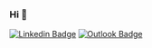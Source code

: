 ### Hi 👋


[![Linkedin Badge](https://img.shields.io/badge/-Matheus%20Ferreira-66dbf2?style=flat-square&logo=Linkedin&logoColor=black&link=https://www.linkedin.com/in/matheusfsiqueira/)](https://www.linkedin.com/in/matheusfsiqueira/) 
[![Outlook Badge](https://img.shields.io/badge/-matheus.ferreira9@hotmail.com-66dbf2?style=flat-square&logo=Gmail&logoColor=black&link=mailto:matheus.ferreira9@hotmail.com)](mailto:matheus.ferreira9@hotmail.com)
